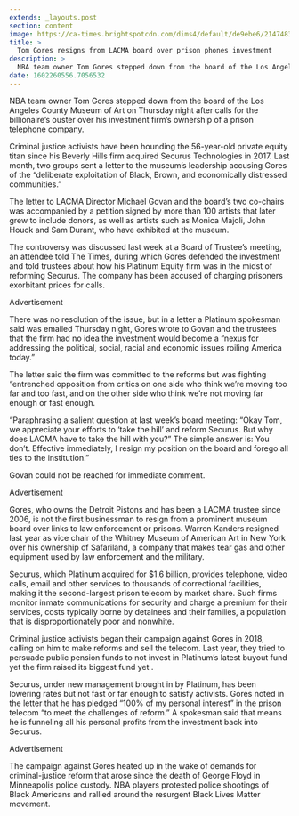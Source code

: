 ```yaml
--- 
extends: _layouts.post 
section: content 
image: https://ca-times.brightspotcdn.com/dims4/default/de9ebe6/2147483647/strip/true/crop/459x241+0+290/resize/1200x630!/quality/90/?url=https%3A%2F%2Fcalifornia-times-brightspot.s3.amazonaws.com%2F17%2F05%2F53e1f4ec6e4e10a38337614b8f6d%2Fla-fi-hotprop-tom-gores 
title: > 
  Tom Gores resigns from LACMA board over prison phones investment 
description: > 
  NBA team owner Tom Gores stepped down from the board of the Los Angeles County Museum of Art on Thursday night after calls for the billionaire’s ouster over his investment firm’s ownership of a prison telephone company.Criminal justice activists have been hounding the 56-year-old private equity titan since his Beverly Hills firm acquired Securus Technologies in 2017.“Paraphrasing a salient question at last week’s board meeting: “Okay Tom, we appreciate your efforts to ‘take the hill’ and reform Securus.Effective immediately, I resign my position on the board and forego all ties to the institution.”Govan could not be reached for immediate comment.Criminal justice activists began their campaign against Gores in 2018, calling on him to make reforms and sell the telecom. 
date: 1602260556.7056532 
--- 
```

NBA team owner Tom Gores stepped down from the board of the Los Angeles County Museum of Art on Thursday night after calls for the billionaire’s ouster over his investment firm’s ownership of a prison telephone company.

Criminal justice activists have been hounding the 56-year-old private equity titan since his Beverly Hills firm acquired Securus Technologies in 2017. Last month, two groups sent a letter to the museum’s leadership accusing Gores of the “deliberate exploitation of Black, Brown, and economically distressed communities.”

The letter to LACMA Director Michael Govan and the board’s two co-chairs was accompanied by a petition signed by more than 100 artists that later grew to include donors, as well as artists such as Monica Majoli, John Houck and Sam Durant, who have exhibited at the museum.

The controversy was discussed last week at a Board of Trustee’s meeting, an attendee told The Times, during which Gores defended the investment and told trustees about how his Platinum Equity firm was in the midst of reforming Securus. The company has been accused of charging prisoners exorbitant prices for calls.

Advertisement

There was no resolution of the issue, but in a letter a Platinum spokesman said was emailed Thursday night, Gores wrote to Govan and the trustees that the firm had no idea the investment would become a “nexus for addressing the political, social, racial and economic issues roiling America today.”

The letter said the firm was committed to the reforms but was fighting “entrenched opposition from critics on one side who think we’re moving too far and too fast, and on the other side who think we’re not moving far enough or fast enough.

“Paraphrasing a salient question at last week’s board meeting: “Okay Tom, we appreciate your efforts to ‘take the hill’ and reform Securus. But why does LACMA have to take the hill with you?” The simple answer is: You don’t. Effective immediately, I resign my position on the board and forego all ties to the institution.”

Govan could not be reached for immediate comment.

Advertisement

Gores, who owns the Detroit Pistons and has been a LACMA trustee since 2006, is not the first businessman to resign from a prominent museum board over links to law enforcement or prisons. Warren Kanders resigned last year as vice chair of the Whitney Museum of American Art in New York over his ownership of Safariland, a company that makes tear gas and other equipment used by law enforcement and the military.

Securus, which Platinum acquired for $1.6 billion, provides telephone, video calls, email and other services to thousands of correctional facilities, making it the second-largest prison telecom by market share. Such firms monitor inmate communications for security and charge a premium for their services, costs typically borne by detainees and their families, a population that is disproportionately poor and nonwhite.

Criminal justice activists began their campaign against Gores in 2018, calling on him to make reforms and sell the telecom. Last year, they tried to persuade public pension funds to not invest in Platinum’s latest buyout fund yet the firm raised its biggest fund yet .

Securus, under new management brought in by Platinum, has been lowering rates but not fast or far enough to satisfy activists. Gores noted in the letter that he has pledged “100% of my personal interest” in the prison telecom “to meet the challenges of reform.” A spokesman said that means he is funneling all his personal profits from the investment back into Securus.

Advertisement

The campaign against Gores heated up in the wake of demands for criminal-justice reform that arose since the death of George Floyd in Minneapolis police custody. NBA players protested police shootings of Black Americans and rallied around the resurgent Black Lives Matter movement.